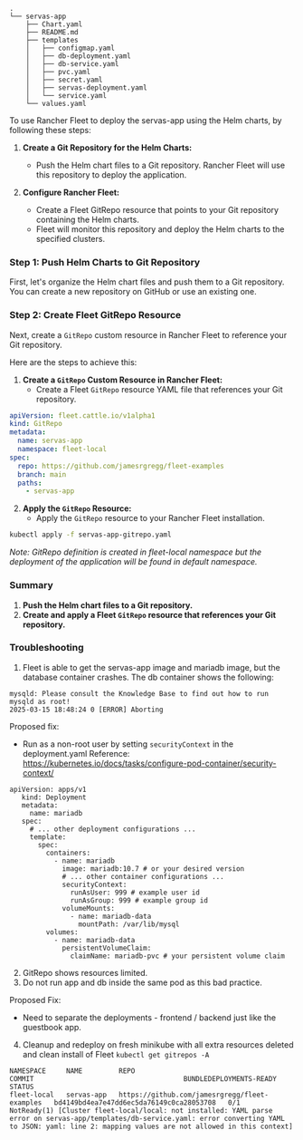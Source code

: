 ```
.
└── servas-app
    ├── Chart.yaml
    ├── README.md
    ├── templates
    │   ├── configmap.yaml
    │   ├── db-deployment.yaml
    │   ├── db-service.yaml
    │   ├── pvc.yaml
    │   ├── secret.yaml
    │   ├── servas-deployment.yaml
    │   └── service.yaml
    └── values.yaml
```      

To use Rancher Fleet to deploy the servas-app using the Helm charts, by following these steps:

1. **Create a Git Repository for the Helm Charts:**
   - Push the Helm chart files to a Git repository. Rancher Fleet will use this repository to deploy the application.

2. **Configure Rancher Fleet:**
   - Create a Fleet GitRepo resource that points to your Git repository containing the Helm charts.
   - Fleet will monitor this repository and deploy the Helm charts to the specified clusters.

### Step 1: Push Helm Charts to Git Repository

First, let's organize the Helm chart files and push them to a Git repository. You can create a new repository on GitHub or use an existing one.

### Step 2: Create Fleet GitRepo Resource

Next, create a `GitRepo` custom resource in Rancher Fleet to reference your Git repository.

Here are the steps to achieve this:

1. **Create a `GitRepo` Custom Resource in Rancher Fleet:**
   - Create a Fleet `GitRepo` resource YAML file that references your Git repository.

```yaml name=servas-app-gitrepo.yaml
apiVersion: fleet.cattle.io/v1alpha1
kind: GitRepo
metadata:
  name: servas-app
  namespace: fleet-local
spec:
  repo: https://github.com/jamesrgregg/fleet-examples
  branch: main
  paths:
    - servas-app
```

2. **Apply the `GitRepo` Resource:**
   - Apply the `GitRepo` resource to your Rancher Fleet installation.

```sh
kubectl apply -f servas-app-gitrepo.yaml
```
_Note: GitRepo definition is created in fleet-local namespace but the deployment of the application will be found in default namespace._

### Summary

1. **Push the Helm chart files to a Git repository.**
2. **Create and apply a Fleet `GitRepo` resource that references your Git repository.**

### Troubleshooting
1. Fleet is able to get the servas-app image and mariadb image, but the database container crashes.
The db container shows the following:

```
mysqld: Please consult the Knowledge Base to find out how to run mysqld as root!
2025-03-15 18:48:24 0 [ERROR] Aborting
```
Proposed fix: 
 - Run as a non-root user by setting `securityContext` in the deployment.yaml
 Reference: https://kubernetes.io/docs/tasks/configure-pod-container/security-context/


 ```
apiVersion: apps/v1
    kind: Deployment
    metadata:
      name: mariadb
    spec:
      # ... other deployment configurations ...
      template:
        spec:
          containers:
            - name: mariadb
              image: mariadb:10.7 # or your desired version
              # ... other container configurations ...
              securityContext:
                runAsUser: 999 # example user id
                runAsGroup: 999 # example group id
              volumeMounts:
                - name: mariadb-data
                  mountPath: /var/lib/mysql
          volumes:
            - name: mariadb-data
              persistentVolumeClaim:
                claimName: mariadb-pvc # your persistent volume claim

 ```
 
2. GitRepo shows resources limited.
3. Do not run app and db inside the same pod as this bad practice.  

Proposed Fix:
 - Need to separate the deployments - frontend / backend just like the guestbook app.

4. Cleanup and redeploy on fresh minikube with all extra resources deleted and clean install of Fleet
`kubectl get gitrepos -A`

```
NAMESPACE     NAME         REPO                                            COMMIT                                     BUNDLEDEPLOYMENTS-READY   STATUS
fleet-local   servas-app   https://github.com/jamesrgregg/fleet-examples   bd4149bd4ea7e47dd6ec5da76149c0ca28053708   0/1                       NotReady(1) [Cluster fleet-local/local: not installed: YAML parse error on servas-app/templates/db-service.yaml: error converting YAML to JSON: yaml: line 2: mapping values are not allowed in this context]
```

